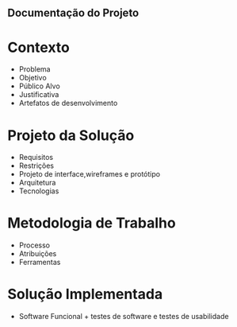 ## Documentação do Projeto

# Contexto
* Problema
* Objetivo
* Público Alvo
* Justificativa 
* Artefatos de desenvolvimento

# Projeto da Solução
* Requisitos
* Restrições
* Projeto de interface,wireframes e protótipo
* Arquitetura 
* Tecnologias

# Metodologia de Trabalho
* Processo
* Atribuições
* Ferramentas

# Solução Implementada 
* Software Funcional + testes de software e testes de usabilidade
